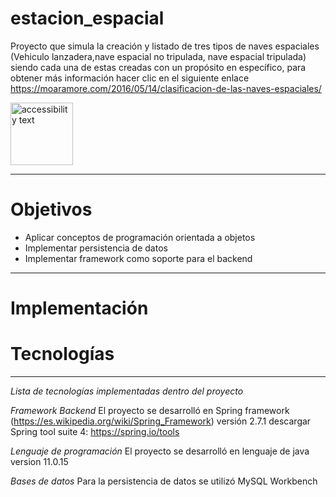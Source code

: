 
# estacion_espacial

Proyecto que simula la creación y listado de tres tipos de naves espaciales (Vehiculo lanzadera,nave espacial no tripulada, nave espacial tripulada)
siendo cada una de estas creadas con un propósito en específico, para obtener más información hacer clic en el siguiente enlace 
https://moaramore.com/2016/05/14/clasificacion-de-las-naves-espaciales/


<img src="https://publicdomainvectors.org/photos/Rocket11.png" width="100" alt="accessibility text">

************************************************************
# Objetivos

* Aplicar conceptos de programación orientada a objetos
* Implementar persistencia de datos
* Implementar framework como soporte para el backend 

************************************************************
# Implementación

# Tecnologías
************************************************************
*Lista de tecnologías implementadas dentro del proyecto*

 *Framework Backend*
El proyecto se desarrolló en Spring framework (https://es.wikipedia.org/wiki/Spring_Framework) versión 2.7.1 descargar Spring tool suite 4: https://spring.io/tools

 *Lenguaje de programación*
El proyecto se desarrolló en lenguaje de java version 11.0.15

*Bases de datos*
Para la persistencia de datos se utilizó MySQL Workbench 





